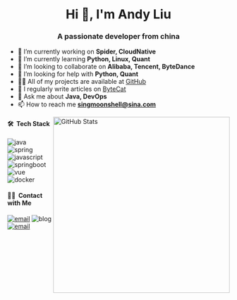 
<h1 align="center">Hi 👋, I'm Andy Liu</h1>
<h3 align="center">A passionate developer from china</h3>

- 🔭 I’m currently working on **Spider, CloudNative** 
- 🌱 I’m currently learning **Python, Linux, Quant** 
- 👯 I’m looking to collaborate on **Alibaba, Tencent, ByteDance**
- 🤔 I’m looking for help with **Python, Quant**
- 👨‍💻 All of my projects are available at [GitHub](https://github.com/singmoonshell)
- 📝 I regularly write articles on [ByteCat](https://www.bytecat.cn)
- 💬 Ask me about **Java, DevOps**
- 📫 How to reach me **singmoonshell@sina.com**

<img align="right" width="400px" alt="GitHub Stats" src="https://github-readme-stats.vercel.app/api?username=singmoonshell&count_private=true&show_icons=true" />

#### 🛠 &nbsp;Tech Stack

![java](https://img.shields.io/badge/-java-333333?style=flat&logo=java)
![spring](https://img.shields.io/badge/-spring-333333?style=flat&logo=spring)
![javascript](https://img.shields.io/badge/-javascript-333333?style=flat&logo=javascript)
![springboot](https://img.shields.io/badge/-springboot-333333?style=flat&logo=springboot)
![vue](https://img.shields.io/badge/-vue-333333?style=flat&logo=vue)
![docker](https://img.shields.io/badge/-docker-333333?style=flat&logo=docker)

#### 🤝🏻 &nbsp;Contact with Me 

<a href="https://github.com/singmoonshell"><img alt="email" src="https://img.shields.io/badge/Github-singmoonshell-9cf?style=flat-square"></a>
<a><img alt="blog" src="https://img.shields.io/badge/Blog-www.bytecat.cn-9cf?style=flat-square"></a>
<a href="mailto:singmoonshell@sina.com"><img alt="email" src="https://img.shields.io/badge/Email-singmoonshell@sina.com-9cf?style=flat-square"></a>
